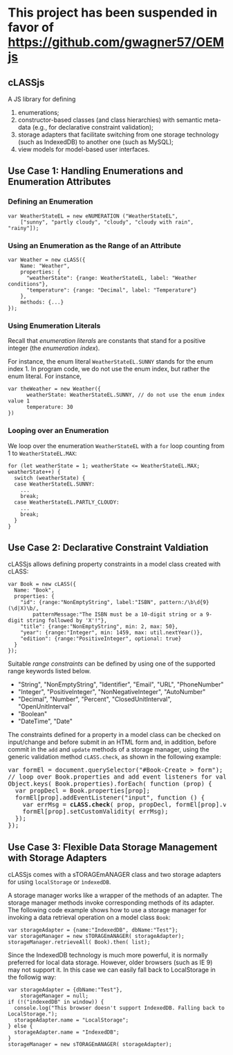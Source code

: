 # This project has been suspended in favor of https://github.com/gwagner57/OEMjs

## cLASSjs
A JS library for defining 

1. enumerations;
2. constructor-based classes (and class hierarchies) with semantic meta-data (e.g., for declarative constraint validation);
3. storage adapters that facilitate switching from one storage technology (such as IndexedDB) to another one (such as MySQL);
4. view models for model-based user interfaces.

## Use Case 1: Handling Enumerations and Enumeration Attributes

### Defining an Enumeration

    var WeatherStateEL = new eNUMERATION ("WeatherStateEL", 
        ["sunny", "partly cloudy", "cloudy", "cloudy with rain", "rainy"]);

### Using an Enumeration as the Range of an Attribute

    var Weather = new cLASS({
        Name: "Weather",
        properties: {
          "weatherState": {range: WeatherStateEL, label: "Weather conditions"},
          "temperature": {range: "Decimal", label: "Temperature"}
        },
        methods: {...}
    });

### Using Enumeration Literals

Recall that *enumeration literals* are constants that stand for a positive integer (the *enumeration index*). 

For instance, the enum literal `WeatherStateEL.SUNNY` stands for the enum index 1. In program code, we do not use the enum index, but rather the enum literal. For instance, 

    var theWeather = new Weather({
          weatherState: WeatherStateEL.SUNNY, // do not use the enum index value 1
          temperature: 30
    })

### Looping over an Enumeration

We loop over the enumeration `WeatherStateEL` with a `for` loop counting from 1 to `WeatherStateEL.MAX`:

    for (let weatherState = 1; weatherState <= WeatherStateEL.MAX; weatherState++) {
      switch (weatherState) {
      case WeatherStateEL.SUNNY: 
        ...
        break;
      case WeatherStateEL.PARTLY_CLOUDY: 
        ...
        break;
      }
    }

## Use Case 2: Declarative Constraint Valdiation

cLASSjs allows defining property constraints in a model class created with cLASS:

    var Book = new cLASS({
      Name: "Book",
      properties: {
        "id": {range:"NonEmptyString", label:"ISBN", pattern:/\b\d{9}(\d|X)\b/,
            patternMessage:"The ISBN must be a 10-digit string or a 9-digit string followed by 'X'!"},
        "title": {range:"NonEmptyString", min: 2, max: 50}, 
        "year": {range:"Integer", min: 1459, max: util.nextYear()},
        "edition": {range:"PositiveInteger", optional: true}
      }
    });

Suitable *range constraints* can be defined by using one of the supported range keywords listed below.

<ul>
<li>"String", "NonEmptyString", "Identifier", "Email", "URL", "PhoneNumber"</li>
<li>"Integer", "PositiveInteger", "NonNegativeInteger", "AutoNumber"</li>
<li>"Decimal", "Number", "Percent", "ClosedUnitInterval", "OpenUnitInterval"</li>
<li>"Boolean"</li>
<li>"DateTime", "Date"</li>
</ul>
	
The constraints defined for a property in a model class can be checked on input/change and before submit in an HTML form and, in addition, before commit in the `add` and `update` methods of a storage manager, using the generic validation method `cLASS.check`, as shown in the following example:

<pre>
var formEl = document.querySelector("#Book-Create > form");
// loop over Book.properties and add event listeners for validation on input
Object.keys( Book.properties).forEach( function (prop) {
  var propDecl = Book.properties[prop];
  formEl[prop].addEventListener("input", function () {
	var errMsg = <b>cLASS.check</b>( prop, propDecl, formEl[prop].value).message;
	formEl[prop].setCustomValidity( errMsg);
  });
});
</pre>

## Use Case 3: Flexible Data Storage Management with Storage Adapters

cLASSjs comes with a sTORAGEmANAGER class and two storage adapters for using `localStorage` or `ìndexedDB`. 

A storage manager works like a wrapper of the methods of an adapter. The storage manager methods invoke corresponding methods of its adapter. The following code example shows how to use a storage manager for invoking a data retrieval operation on a model class `Book`:

    var storageAdapter = {name:"IndexedDB", dbName:"Test"};
    var storageManager = new sTORAGEmANAGER( storageAdapter);
    storageManager.retrieveAll( Book).then( list); 

Since the IndexedDB technology is much more powerful, it is normally preferred for local data storage. However, older browsers (such as IE 9) may not support it. In this case we can easily fall back to LocalStorage in the followig way:

    var storageAdapter = {dbName:"Test"},
        storageManager = null;
    if (!("indexedDB" in window)) {
      console.log("This browser doesn't support IndexedDB. Falling back to LocalStorage.");
      storageAdapter.name = "LocalStorage";
    } else {
      storageAdapter.name = "IndexedDB";
    }
    storageManager = new sTORAGEmANAGER( storageAdapter);

